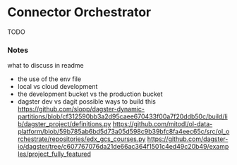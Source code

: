 # Connector Orchestrator
TODO

### Notes
what to discuss in readme
- the use of the env file
- local vs cloud development
- the development bucket vs the production bucket
- dagster dev vs dagit
possible ways to build this
https://github.com/slopp/dagster-dynamic-partitions/blob/cf312590bb3a2d95caee670433f00a7f20ddb50c/build/lib/dagster_project/definitions.py
https://github.com/mitodl/ol-data-platform/blob/59b785ab6bd5d73a05d598c9b39bfc8fa4eec65c/src/ol_orchestrate/repositories/edx_gcs_courses.py
https://github.com/dagster-io/dagster/tree/c607767076da21de66ac364f1501c4ed49c20b49/examples/project_fully_featured